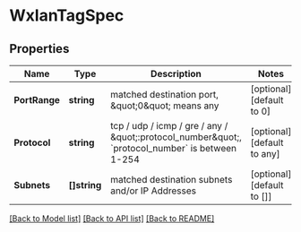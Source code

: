 # WxlanTagSpec

## Properties
Name | Type | Description | Notes
------------ | ------------- | ------------- | -------------
**PortRange** | **string** | matched destination port, \&quot;0\&quot; means any | [optional] [default to 0]
**Protocol** | **string** | tcp / udp / icmp / gre / any / \&quot;:protocol_number\&quot;, &#x60;protocol_number&#x60; is between 1-254 | [optional] [default to any]
**Subnets** | **[]string** | matched destination subnets and/or IP Addresses | [optional] [default to []]

[[Back to Model list]](../README.md#documentation-for-models) [[Back to API list]](../README.md#documentation-for-api-endpoints) [[Back to README]](../README.md)

